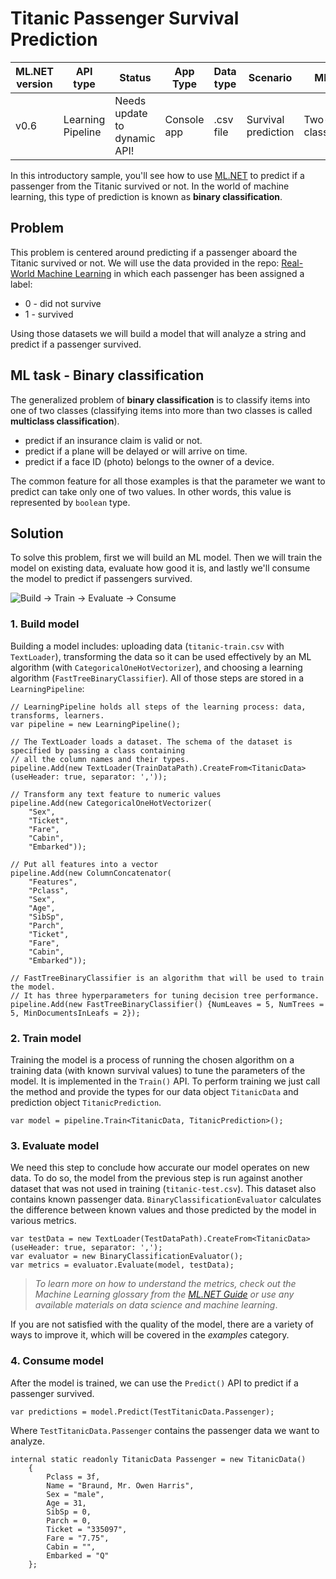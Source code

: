# Titanic Passenger Survival Prediction

| ML.NET version | API type          | Status                        | App Type    | Data type | Scenario            | ML Task                   | Algorithms                  |
|----------------|-------------------|-------------------------------|-------------|-----------|---------------------|---------------------------|-----------------------------|
| v0.6           | Learning Pipeline | Needs update to  dynamic API! | Console app | .csv file | Survival prediction | Two-class  classification | FastTree Binary  Classifier |

In this introductory sample, you'll see how to use [ML.NET](https://www.microsoft.com/net/learn/apps/machine-learning-and-ai/ml-dotnet) to predict if a passenger from the Titanic survived or not. In the world of machine learning, this type of prediction is known as **binary classification**.

## Problem

This problem is centered around predicting if a passenger aboard the Titanic survived or not. We will use the data provided in the repo: [Real-World Machine Learning](https://github.com/brinkar/real-world-machine-learning/blob/master/data/titanic.csv) in which each passenger has been assigned a label:

* 0 - did not survive
* 1 - survived

Using those datasets we will build a model that will analyze a string and predict if a passenger survived.

## ML task - Binary classification

The generalized problem of **binary classification** is to classify items into one of two classes (classifying items into more than two classes is called **multiclass classification**).

* predict if an insurance claim is valid or not.
* predict if a plane will be delayed or will arrive on time.
* predict if a face ID (photo) belongs to the owner of a device.

The common feature for all those examples is that the parameter we want to predict can take only one of two values. In other words, this value is represented by `boolean` type.

## Solution

To solve this problem, first we will build an ML model. Then we will train the model on existing data, evaluate how good it is, and lastly we'll consume the model to predict if passengers survived.

![Build -> Train -> Evaluate -> Consume](../../../../../master/samples/csharp/getting-started/shared_content/modelpipeline.png)

### 1. Build model

Building a model includes: uploading data (`titanic-train.csv` with `TextLoader`), transforming the data so it can be used effectively by an ML algorithm (with `CategoricalOneHotVectorizer`), and choosing a learning algorithm (`FastTreeBinaryClassifier`). All of those steps are stored in a `LearningPipeline`:

```CSharp
// LearningPipeline holds all steps of the learning process: data, transforms, learners.  
var pipeline = new LearningPipeline();

// The TextLoader loads a dataset. The schema of the dataset is specified by passing a class containing
// all the column names and their types.
pipeline.Add(new TextLoader(TrainDataPath).CreateFrom<TitanicData>(useHeader: true, separator: ','));

// Transform any text feature to numeric values
pipeline.Add(new CategoricalOneHotVectorizer(
    "Sex",
    "Ticket",
    "Fare",
    "Cabin",
    "Embarked"));

// Put all features into a vector
pipeline.Add(new ColumnConcatenator(
    "Features",
    "Pclass",
    "Sex",
    "Age",
    "SibSp",
    "Parch",
    "Ticket",
    "Fare",
    "Cabin",
    "Embarked"));

// FastTreeBinaryClassifier is an algorithm that will be used to train the model.
// It has three hyperparameters for tuning decision tree performance.
pipeline.Add(new FastTreeBinaryClassifier() {NumLeaves = 5, NumTrees = 5, MinDocumentsInLeafs = 2});
```

### 2. Train model

Training the model is a process of running the chosen algorithm on a training data (with known survival values) to tune the parameters of the model. It is implemented in the `Train()` API. To perform training we just call the method and provide the types for our data object `TitanicData` and  prediction object `TitanicPrediction`.

```CSharp
var model = pipeline.Train<TitanicData, TitanicPrediction>();
```

### 3. Evaluate model

We need this step to conclude how accurate our model operates on new data. To do so, the model from the previous step is run against another dataset that was not used in training (`titanic-test.csv`). This dataset also contains known passenger data. `BinaryClassificationEvaluator` calculates the difference between known values and those predicted by the model in various metrics.

```CSharp
var testData = new TextLoader(TestDataPath).CreateFrom<TitanicData>(useHeader: true, separator: ',');
var evaluator = new BinaryClassificationEvaluator();
var metrics = evaluator.Evaluate(model, testData);
```

>*To learn more on how to understand the metrics, check out the Machine Learning glossary from the [ML.NET Guide](https://docs.microsoft.com/en-us/dotnet/machine-learning/) or use any available materials on data science and machine learning*.

If you are not satisfied with the quality of the model, there are a variety of ways to improve it, which will be covered in the *examples* category.

### 4. Consume model

After the model is trained, we can use the `Predict()` API to predict if a passenger survived.

```CSharp
var predictions = model.Predict(TestTitanicData.Passenger);
```

Where `TestTitanicData.Passenger` contains the passenger data we want to analyze.

```CSharp
internal static readonly TitanicData Passenger = new TitanicData()
    {
        Pclass = 3f,
        Name = "Braund, Mr. Owen Harris",
        Sex = "male",
        Age = 31,
        SibSp = 0,
        Parch = 0,
        Ticket = "335097",
        Fare = "7.75",
        Cabin = "",
        Embarked = "Q"
    };
```
